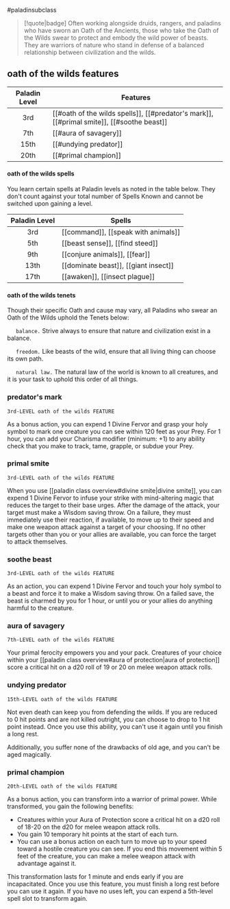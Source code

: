 #paladinsubclass

> [!quote|badge] 
> Often working alongside druids, rangers, and paladins who have sworn an Oath of the Ancients, those who take the Oath of the Wilds swear to protect and embody the wild power of beasts. They are warriors of nature who stand in defense of a balanced relationship between civilization and the wilds.
## oath of the wilds features
| **Paladin Level** | **Features**                                                                              |
| :---------------: | ----------------------------------------------------------------------------------------- |
|        3rd        | [[#oath of the wilds spells]], [[#predator's mark]], [[#primal smite]], [[#soothe beast]] |
|        7th        | [[#aura of savagery]]                                                                     |
|       15th        | [[#undying predator]]                                                                     |
|       20th        | [[#primal champion]]                                                                      |
#### oath of the wilds spells
You learn certain spells at Paladin levels as noted in the table below. They don't count against your total number of Spells Known and cannot be switched upon gaining a level.

| **Paladin Level** | **Spells**                           |
| :---------------: | ------------------------------------ |
|        3rd        | [[command]], [[speak with animals]]  |
|        5th        | [[beast sense]], [[find steed]]      |
|        9th        | [[conjure animals]], [[fear]]        |
|       13th        | [[dominate beast]], [[giant insect]] |
|       17th        | [[awaken]], [[insect plague]]        |
#### oath of the wilds tenets
Though their specific Oath and cause may vary, all Paladins who swear an Oath of the Wilds uphold the Tenets below:

$\quad$ `balance.` Strive always to ensure that nature and civilization exist in a balance.

$\quad$ `freedom.` Like beasts of the wild, ensure that all living thing can choose its own path.

$\quad$ `natural law.` The natural law of the world is known to all creatures, and it is your task to uphold this order of all things.

### predator's mark
`3rd-LEVEL oath of the wilds FEATURE`

As a bonus action, you can expend 1 Divine Fervor and grasp your holy symbol to mark one creature you can see within 120 feet as your Prey. For 1 hour, you can add your Charisma modifier (minimum: +1) to any ability check that you make to track, tame, grapple, or subdue your Prey.
### primal smite
`3rd-LEVEL oath of the wilds FEATURE`

When you use [[paladin class overview#divine smite|divine smite]], you can expend 1 Divine Fervor to infuse your strike with mind-altering magic that reduces the target to their base urges. After the damage of the attack, your target must make a Wisdom saving throw. On a failure, they must immediately use their reaction, if available, to move up to their speed and make one weapon attack against a target of your choosing. If no other targets other than you or your allies are available, you can force the target to attack themselves.
### soothe beast
`3rd-LEVEL oath of the wilds FEATURE`

As an action, you can expend 1 Divine Fervor and touch your holy symbol to a beast and force it to make a Wisdom saving throw. On a failed save, the beast is charmed by you for 1 hour, or until you or your allies do anything harmful to the creature.
### aura of savagery
`7th-LEVEL oath of the wilds FEATURE`

Your primal ferocity empowers you and your pack. Creatures of your choice within your [[paladin class overview#aura of protection|aura of protection]] score a critical hit on a d20 roll of 19 or 20 on melee weapon attack rolls.
### undying predator
`15th-LEVEL oath of the wilds FEATURE`

Not even death can keep you from defending the wilds. If you are reduced to 0 hit points and are not killed outright, you can choose to drop to 1 hit point instead. Once you use this ability, you can't use it again until you finish a long rest.

Additionally, you suffer none of the drawbacks of old age, and you can't be aged magically.
### primal champion
`20th-LEVEL oath of the wilds FEATURE`

As a bonus action, you can transform into a warrior of primal power. While transformed, you gain the following benefits:

- Creatures within your Aura of Protection score a critical hit on a d20 roll of 18-20 on the d20 for melee weapon attack rolls.
- You gain 10 temporary hit points at the start of each turn.
- You can use a bonus action on each turn to move up to your speed toward a hostile creature you can see. If you end this movement within 5 feet of the creature, you can make a melee weapon attack with advantage against it.

This transformation lasts for 1 minute and ends early if you are incapacitated. Once you use this feature, you must finish a long rest before you can use it again. If you have no uses left, you can expend a 5th-level spell slot to transform again.
